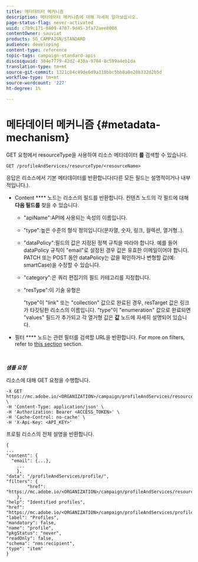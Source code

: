 ```yaml
---
title: 메타데이터 메커니즘
description: 메타데이터 메커니즘에 대해 자세히 알아보십시오.
page-status-flag: never-activated
uuid: c7b9c171-0409-4707-9d45-3fa72aee8008
contentOwner: sauviat
products: SG_CAMPAIGN/STANDARD
audience: developing
content-type: reference
topic-tags: campaign-standard-apis
discoiquuid: 304e7779-42d2-430a-9704-8c599a4eb1da
translation-type: tm+mt
source-git-commit: 1321c84c49de6d9a318bbc5bb8a0e28b332d2b5d
workflow-type: tm+mt
source-wordcount: '227'
ht-degree: 1%

---
```



# 메타데이터 메커니즘 {#metadata-mechanism}

GET 요청에서 resourceType을 사용하여 리소스 메타데이터 **를** 검색할 수 있습니다.

`GET /profileAndServices/resourceType/<resourceName>`

응답은 리소스에서 기본 메타데이터를 반환합니다(다른 모든 필드는 설명적이거나 내부적입니다.).

* Content **** 노드는 리소스의 필드를 반환합니다. 컨텐츠 노드의 각 필드에 대해 **다음 필드를** 찾을 수 있습니다.

   * &quot;apiName&quot;:API에 사용되는 속성의 이름입니다.
   * &quot;type&quot;:높은 수준의 형식 정의입니다(문자열, 숫자, 링크, 컬렉션, 열거형..).
   * &quot;dataPolicy&quot;:필드의 값은 지정된 정책 규칙을 따라야 합니다. 예를 들어 dataPolicy 규칙이 &quot;email&quot;로 설정된 경우 값은 유효한 이메일이어야 합니다. PATCH 또는 POST 동안 dataPolicy는 값을 확인하거나 변형할 값(예: smartCase)을 수정할 수 있습니다.
   * &quot;category&quot;:은 쿼리 편집기의 필드 카테고리를 지정합니다.
   * &quot;resType&quot;:이 기술 유형은

      &quot;type&quot;이 &quot;link&quot; 또는 &quot;collection&quot; 값으로 완료된 경우, resTarget 값은 링크가 타깃팅한 리소스의 이름입니다.
&quot;type&quot;이 &quot;enumeration&quot; 값으로 완료되면 &quot;values&quot; 필드가 추가되고 각 열거형 값은 **값** 노드에 자세히 설명되어 있습니다.

* 필터 **** 노드는 관련 필터를 검색할 URL을 반환합니다. For more on filters, refer to [this section](../../api/using/filtering.md) section.

<!-- créer une section au même niveau sur les liens -->
<!-- dans l'exemple: birthdate, email +  mettre 2 liens : un de type 1-1 , 1-N
si on prend l'exemple de l'org unit, on aura un bon exemple lien -->
<!-- plus reparler du node Data -->

<br/>

***샘플 요청***

리소스에 대해 GET 요청을 수행합니다.

```
-X GET https://mc.adobe.io/<ORGANIZATION>/campaign/profileAndServices/resourceType/profile \
-H 'Content-Type: application/json' \
-H 'Authorization: Bearer <ACCESS_TOKEN>' \
-H 'Cache-Control: no-cache' \
-H 'X-Api-Key: <API_KEY>'
```

프로필 리소스의 전체 설명을 반환합니다.

```
{
...
"content": {
  "email": {...},
    ...
    },
"data": "/profileAndServices/profile/",
"filters": {
        "href": "https://mc.adobe.io/<ORGANIZATION>/campaign/profileAndServices/resourceType/<PKEY>"
    },
"help": "Identified profiles",
"href": "https://mc.adobe.io/<ORGANIZATION>/campaign/profileAndServices/profile/metadata",
"label": "Profiles",
"mandatory": false,
"name": "profile",
"pkgStatus": "never",
"readOnly": false,
"schema": "nms:recipient",
"type": "item"
}
```
